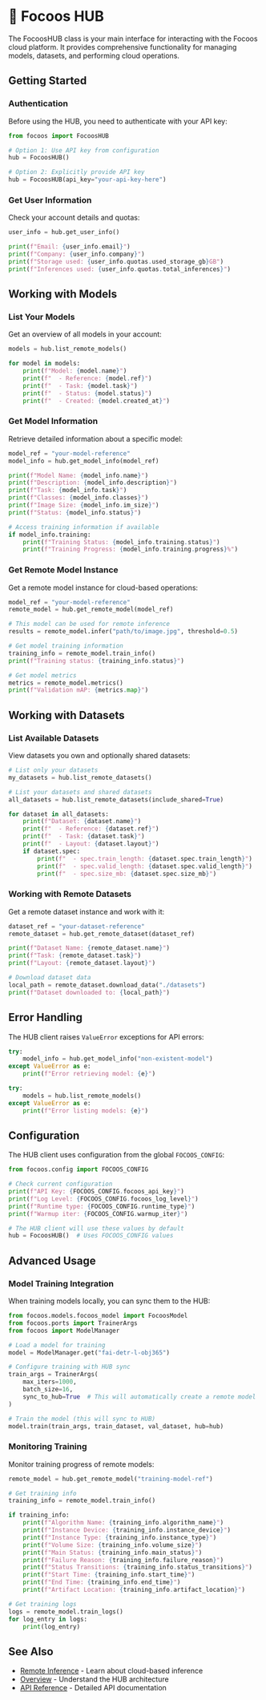 # 🚀 Focoos HUB

The FocoosHUB class is your main interface for interacting with the Focoos cloud platform. It provides comprehensive functionality for managing models, datasets, and performing cloud operations.

## Getting Started

### Authentication

Before using the HUB, you need to authenticate with your API key:

```python
from focoos import FocoosHUB

# Option 1: Use API key from configuration
hub = FocoosHUB()

# Option 2: Explicitly provide API key
hub = FocoosHUB(api_key="your-api-key-here")
```

### Get User Information

Check your account details and quotas:

```python
user_info = hub.get_user_info()

print(f"Email: {user_info.email}")
print(f"Company: {user_info.company}")
print(f"Storage used: {user_info.quotas.used_storage_gb}GB")
print(f"Inferences used: {user_info.quotas.total_inferences}")
```

## Working with Models

### List Your Models

Get an overview of all models in your account:

```python
models = hub.list_remote_models()

for model in models:
    print(f"Model: {model.name}")
    print(f"  - Reference: {model.ref}")
    print(f"  - Task: {model.task}")
    print(f"  - Status: {model.status}")
    print(f"  - Created: {model.created_at}")
```

### Get Model Information

Retrieve detailed information about a specific model:

```python
model_ref = "your-model-reference"
model_info = hub.get_model_info(model_ref)

print(f"Model Name: {model_info.name}")
print(f"Description: {model_info.description}")
print(f"Task: {model_info.task}")
print(f"Classes: {model_info.classes}")
print(f"Image Size: {model_info.im_size}")
print(f"Status: {model_info.status}")

# Access training information if available
if model_info.training:
    print(f"Training Status: {model_info.training.status}")
    print(f"Training Progress: {model_info.training.progress}%")
```

### Get Remote Model Instance

Get a remote model instance for cloud-based operations:

```python
model_ref = "your-model-reference"
remote_model = hub.get_remote_model(model_ref)

# This model can be used for remote inference
results = remote_model.infer("path/to/image.jpg", threshold=0.5)

# Get model training information
training_info = remote_model.train_info()
print(f"Training status: {training_info.status}")

# Get model metrics
metrics = remote_model.metrics()
print(f"Validation mAP: {metrics.map}")
```

## Working with Datasets

### List Available Datasets

View datasets you own and optionally shared datasets:

```python
# List only your datasets
my_datasets = hub.list_remote_datasets()

# List your datasets and shared datasets
all_datasets = hub.list_remote_datasets(include_shared=True)

for dataset in all_datasets:
    print(f"Dataset: {dataset.name}")
    print(f"  - Reference: {dataset.ref}")
    print(f"  - Task: {dataset.task}")
    print(f"  - Layout: {dataset.layout}")
    if dataset.spec:
        print(f"  - spec.train_length: {dataset.spec.train_length}")
        print(f"  - spec.valid_length: {dataset.spec.valid_length}")
        print(f"  - spec.size_mb: {dataset.spec.size_mb}")
```

### Working with Remote Datasets

Get a remote dataset instance and work with it:

```python
dataset_ref = "your-dataset-reference"
remote_dataset = hub.get_remote_dataset(dataset_ref)

print(f"Dataset Name: {remote_dataset.name}")
print(f"Task: {remote_dataset.task}")
print(f"Layout: {remote_dataset.layout}")

# Download dataset data
local_path = remote_dataset.download_data("./datasets")
print(f"Dataset downloaded to: {local_path}")
```


## Error Handling

The HUB client raises `ValueError` exceptions for API errors:

```python
try:
    model_info = hub.get_model_info("non-existent-model")
except ValueError as e:
    print(f"Error retrieving model: {e}")

try:
    models = hub.list_remote_models()
except ValueError as e:
    print(f"Error listing models: {e}")
```

## Configuration

The HUB client uses configuration from the global `FOCOOS_CONFIG`:

```python
from focoos.config import FOCOOS_CONFIG

# Check current configuration
print(f"API Key: {FOCOOS_CONFIG.focoos_api_key}")
print(f"Log Level: {FOCOOS_CONFIG.focoos_log_level}")
print(f"Runtime type: {FOCOOS_CONFIG.runtime_type}")
print(f"Warmup iter: {FOCOOS_CONFIG.warmup_iter}")

# The HUB client will use these values by default
hub = FocoosHUB()  # Uses FOCOOS_CONFIG values
```

## Advanced Usage

### Model Training Integration

When training models locally, you can sync them to the HUB:

```python
from focoos.models.focoos_model import FocoosModel
from focoos.ports import TrainerArgs
from focoos import ModelManager

# Load a model for training
model = ModelManager.get("fai-detr-l-obj365")

# Configure training with HUB sync
train_args = TrainerArgs(
    max_iters=1000,
    batch_size=16,
    sync_to_hub=True  # This will automatically create a remote model
)

# Train the model (this will sync to HUB)
model.train(train_args, train_dataset, val_dataset, hub=hub)
```

### Monitoring Training

Monitor training progress of remote models:

```python
remote_model = hub.get_remote_model("training-model-ref")

# Get training info
training_info = remote_model.train_info()

if training_info:
    print(f"Algorithm Name: {training_info.algorithm_name}")
    print(f"Instance Device: {training_info.instance_device}")
    print(f"Instance Type: {training_info.instance_type}")
    print(f"Volume Size: {training_info.volume_size}")
    print(f"Main Status: {training_info.main_status}")
    print(f"Failure Reason: {training_info.failure_reason}")
    print(f"Status Transitions: {training_info.status_transitions}")
    print(f"Start Time: {training_info.start_time}")
    print(f"End Time: {training_info.end_time}")
    print(f"Artifact Location: {training_info.artifact_location}")

# Get training logs
logs = remote_model.train_logs()
for log_entry in logs:
    print(log_entry)
```

## See Also

- [Remote Inference](remote_inference.md) - Learn about cloud-based inference
- [Overview](overview.md) - Understand the HUB architecture
- [API Reference](../api/hub.md) - Detailed API documentation
